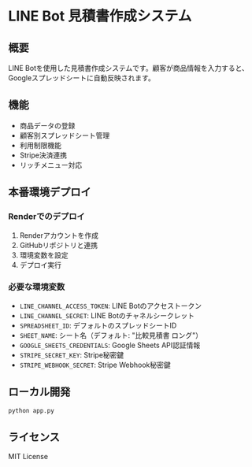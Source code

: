 # LINE Bot 見積書作成システム

## 概要
LINE Botを使用した見積書作成システムです。顧客が商品情報を入力すると、Googleスプレッドシートに自動反映されます。

## 機能
- 商品データの登録
- 顧客別スプレッドシート管理
- 利用制限機能
- Stripe決済連携
- リッチメニュー対応

## 本番環境デプロイ

### Renderでのデプロイ
1. Renderアカウントを作成
2. GitHubリポジトリと連携
3. 環境変数を設定
4. デプロイ実行

### 必要な環境変数
- `LINE_CHANNEL_ACCESS_TOKEN`: LINE Botのアクセストークン
- `LINE_CHANNEL_SECRET`: LINE Botのチャネルシークレット
- `SPREADSHEET_ID`: デフォルトのスプレッドシートID
- `SHEET_NAME`: シート名（デフォルト: "比較見積書 ロング"）
- `GOOGLE_SHEETS_CREDENTIALS`: Google Sheets API認証情報
- `STRIPE_SECRET_KEY`: Stripe秘密鍵
- `STRIPE_WEBHOOK_SECRET`: Stripe Webhook秘密鍵

## ローカル開発
```bash
python app.py
```

## ライセンス
MIT License 